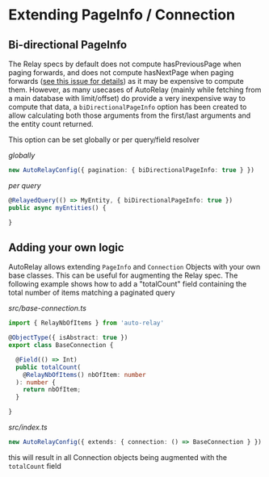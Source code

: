 # Extending PageInfo / Connection

## Bi-directional PageInfo

The Relay specs by default does not compute hasPreviousPage when paging forwards, and does not compute hasNextPage when paging forwards ([see this issue for details](https://github.com/graphql/graphql-relay-js/issues/58)) as it may be expensive to compute them. However, as many usecases of AutoRelay (mainly while fetching from a main database with limit/offset) do provide a very inexpensive way to compute that data, a `biDirectionalPageInfo` option has been created to allow calculating both those arguments from the first/last arguments and the entity count returned.

This option can be set globally or per query/field resolver

*globally*
```typescript
new AutoRelayConfig({ pagination: { biDirectionalPageInfo: true } })
```

*per query*
```typescript
@RelayedQuery(() => MyEntity, { biDirectionalPageInfo: true })
public async myEntities() {

}
```


## Adding your own logic

AutoRelay allows extending `PageInfo` and `Connection` Objects with your own base classes. This can be useful for augmenting the Relay spec. The following example shows how to add a "totalCount" field containing the total number of items matching a paginated query

_src/base-connection.ts_

```typescript
import { RelayNbOfItems } from 'auto-relay'

@ObjectType({ isAbstract: true })
export class BaseConnection {

  @Field(() => Int)
  public totalCount(
    @RelayNbOfItems() nbOfItem: number
  ): number {
    return nbOfItem;
  }

}
```

_src/index.ts_

```typescript
new AutoRelayConfig({ extends: { connection: () => BaseConnection } })
```

this will result in all Connection objects being augmented with the `totalCount` field

